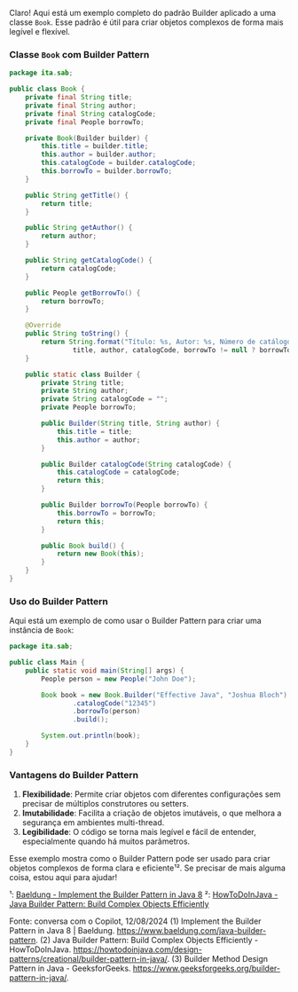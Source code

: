 Claro! Aqui está um exemplo completo do padrão Builder aplicado a uma classe `Book`. Esse padrão é útil para criar objetos complexos de forma mais legível e flexível.

### Classe `Book` com Builder Pattern

```java
package ita.sab;

public class Book {
    private final String title;
    private final String author;
    private final String catalogCode;
    private final People borrowTo;

    private Book(Builder builder) {
        this.title = builder.title;
        this.author = builder.author;
        this.catalogCode = builder.catalogCode;
        this.borrowTo = builder.borrowTo;
    }

    public String getTitle() {
        return title;
    }

    public String getAuthor() {
        return author;
    }

    public String getCatalogCode() {
        return catalogCode;
    }

    public People getBorrowTo() {
        return borrowTo;
    }

    @Override
    public String toString() {
        return String.format("Título: %s, Autor: %s, Número de catálogo: %s, Emprestado para: %s",
                title, author, catalogCode, borrowTo != null ? borrowTo.getName() : "N/A");
    }

    public static class Builder {
        private String title;
        private String author;
        private String catalogCode = "";
        private People borrowTo;

        public Builder(String title, String author) {
            this.title = title;
            this.author = author;
        }

        public Builder catalogCode(String catalogCode) {
            this.catalogCode = catalogCode;
            return this;
        }

        public Builder borrowTo(People borrowTo) {
            this.borrowTo = borrowTo;
            return this;
        }

        public Book build() {
            return new Book(this);
        }
    }
}
```

### Uso do Builder Pattern

Aqui está um exemplo de como usar o Builder Pattern para criar uma instância de `Book`:

```java
package ita.sab;

public class Main {
    public static void main(String[] args) {
        People person = new People("John Doe");

        Book book = new Book.Builder("Effective Java", "Joshua Bloch")
                .catalogCode("12345")
                .borrowTo(person)
                .build();

        System.out.println(book);
    }
}
```

### Vantagens do Builder Pattern

1. **Flexibilidade**: Permite criar objetos com diferentes configurações sem precisar de múltiplos construtores ou setters.
2. **Imutabilidade**: Facilita a criação de objetos imutáveis, o que melhora a segurança em ambientes multi-thread.
3. **Legibilidade**: O código se torna mais legível e fácil de entender, especialmente quando há muitos parâmetros.

Esse exemplo mostra como o Builder Pattern pode ser usado para criar objetos complexos de forma clara e eficiente¹². Se precisar de mais alguma coisa, estou aqui para ajudar!

¹: [Baeldung - Implement the Builder Pattern in Java 8](https://www.baeldung.com/java-builder-pattern)
²: [HowToDoInJava - Java Builder Pattern: Build Complex Objects Efficiently](https://howtodoinjava.com/design-patterns/creational/builder-pattern-in-java/)

Fonte: conversa com o Copilot, 12/08/2024
(1) Implement the Builder Pattern in Java 8 | Baeldung. https://www.baeldung.com/java-builder-pattern.
(2) Java Builder Pattern: Build Complex Objects Efficiently - HowToDoInJava. https://howtodoinjava.com/design-patterns/creational/builder-pattern-in-java/.
(3) Builder Method Design Pattern in Java - GeeksforGeeks. https://www.geeksforgeeks.org/builder-pattern-in-java/.